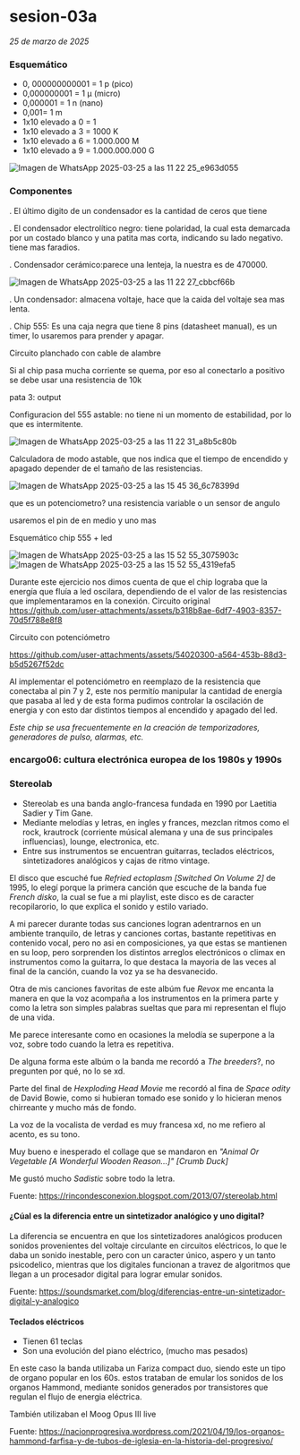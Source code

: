 # sesion-03a
*25 de marzo de 2025*

### Esquemático

- 0, 000000000001 = 1 p (pico)
- 0,000000001 = 1 μ (micro)
- 0,000001 = 1 n (nano)
- 0,001= 1 m
- 1x10 elevado a 0 = 1
- 1x10 elevado a 3 = 1000 K
- 1x10 elevado a 6 = 1.000.000 M
- 1x10 elevado a 9 = 1.000.000.000 G

![Imagen de WhatsApp 2025-03-25 a las 11 22 25_e963d055](https://github.com/user-attachments/assets/f729f5ba-8090-4adf-b151-31c289491d7d)

### Componentes 

. El último digito de un condensador es la cantidad de ceros que tiene 

. El condensador electrolítico negro: tiene polaridad, la cual esta demarcada por un costado blanco y una patita mas corta, indicando su lado negativo. tiene mas faradios.

. Condensador cerámico:parece una lenteja, la nuestra es de 470000.

![Imagen de WhatsApp 2025-03-25 a las 11 22 27_cbbcf66b](https://github.com/user-attachments/assets/fe17c839-1095-4f06-8c38-6dadb02766bf)

. Un condensador: almacena voltaje, hace que la caida del voltaje sea mas lenta.

. Chip 555: Es una caja negra que tiene 8 pins (datasheet manual), es un timer, lo usaremos para prender y apagar.

 Circuito planchado con cable de alambre

 Si al chip pasa mucha corriente se quema, por eso al conectarlo a positivo se debe usar una resistencia de 10k 

 pata 3: output

 Configuracion del 555 astable: no tiene ni un momento de estabilidad, por lo que es intermitente.

![Imagen de WhatsApp 2025-03-25 a las 11 22 31_a8b5c80b](https://github.com/user-attachments/assets/7491d502-fa3a-4db2-9db1-552694c33953)


 Calculadora de modo astable, que nos indica que el tiempo de encendido y apagado depender de el tamaño de las resistencias.

![Imagen de WhatsApp 2025-03-25 a las 15 45 36_6c78399d](https://github.com/user-attachments/assets/dcc6be51-914a-4d16-abe3-dcef4e2d7509)

 que es un potenciometro? una resistencia variable o un sensor de angulo

 usaremos el pin de en medio y uno mas

Esquemático chip 555 + led


![Imagen de WhatsApp 2025-03-25 a las 15 52 55_3075903c](https://github.com/user-attachments/assets/10b28ba2-4a00-4c12-a15e-b192963eefea)
![Imagen de WhatsApp 2025-03-25 a las 15 52 55_4319efa5](https://github.com/user-attachments/assets/d7f66600-db94-48c7-aca9-6b74e001755b)

Durante este ejercicio nos dimos cuenta de que el chip lograba que la energía que fluía a led oscilara, dependiendo de el valor de las resistencias que implementaramos en la conexión.
Circuito original
https://github.com/user-attachments/assets/b318b8ae-6df7-4903-8357-70d5f788e8f8

Circuito con potenciómetro

https://github.com/user-attachments/assets/54020300-a564-453b-88d3-b5d5267f52dc

Al implementar el potenciómetro en reemplazo de la resistencia que conectaba al pin 7 y 2, este nos permitío manipular la cantidad de energía que pasaba al led y de esta forma pudimos controlar la oscilación de energia y con esto dar distintos tiempos al encendido y apagado del led.

*Este chip se usa frecuentemente en la creación de temporizadores, generadores de pulso, alarmas, etc.*

### encargo06: cultura electrónica europea de los 1980s y 1990s

### Stereolab

- Stereolab es una banda anglo-francesa fundada en 1990 por Laetitia Sadier y Tim Gane.
- Mediante melodías y letras, en ingles y frances, mezclan ritmos como el rock, krautrock (corriente músical alemana y una de sus principales influencias), lounge, electronica, etc.
- Entre sus instrumentos se encuentran guitarras, teclados eléctricos, sintetizadores analógicos y cajas de ritmo vintage.

El disco que escuché fue *Refried ectoplasm [Switched On Volume 2]* de 1995, lo elegí porque la primera canción que escuche de la banda fue *French disko*, la cual se fue a mi playlist, este disco es de caracter recopilarorio, lo que explica el sonido y estilo variado.

A mi parecer durante todas sus canciones logran adentrarnos en un ambiente tranquilo, de letras y canciones cortas, bastante repetitivas en contenido vocal, pero no asi en composiciones, ya que estas se mantienen en su loop, pero sorprenden los distintos arreglos electrónicos o climax en instrumentos como la guitarra, lo que destaca la mayoria de las veces al final de la canción, cuando la voz ya se ha desvanecido.

Otra de mis canciones favoritas de este albúm fue *Revox* me encanta la manera en que la voz acompaña a los instrumentos en la primera parte y como la letra son simples palabras sueltas que para mi representan el flujo de una vida.

Me parece interesante como en ocasiones la melodía se superpone a la voz, sobre todo cuando la letra es repetitiva.

De alguna forma este albúm o la banda me recordó a *The breeders*?, no pregunten por qué, no lo se xd.

Parte del final de *Hexploding Head Movie* me recordó al fina de *Space odity* de David Bowie, como si hubieran tomado ese sonido y lo hicieran menos chirreante y mucho más de fondo.

La voz de la vocalista de verdad es muy francesa xd, no me refiero al acento, es su tono.

Muy bueno e inesperado el collage que se mandaron en *"Animal Or Vegetable [A Wonderful Wooden Reason...]" [Crumb Duck]*

Me gustó mucho *Sadistic* sobre todo la letra.

Fuente: <https://rincondesconexion.blogspot.com/2013/07/stereolab.html>

#### ¿Cúal es la diferencia entre un sintetizador analógico y uno digital?

La diferencia se encuentra en que los sintetizadores analógicos producen sonidos provenientes del voltaje circulante en circuitos eléctricos, lo que le daba un sonido inestable, pero con un caracter único, aspero y un tanto psicodelico, mientras que los digitales funcionan a travez de algoritmos que llegan a un procesador digital para lograr emular sonidos. 

Fuente: <https://soundsmarket.com/blog/diferencias-entre-un-sintetizador-digital-y-analogico>

#### Teclados eléctricos

- Tienen 61 teclas
- Son una evolución del piano eléctrico, (mucho mas pesados)

En este caso la banda utilizaba un Fariza compact duo, siendo este un tipo de organo popular en los 60s.
estos trataban de emular los sonidos de los organos Hammond, mediante sonidos generados por transistores que regulan el flujo de energia eléctrica.

También utilizaban el Moog Opus III live

Fuente: <https://nacionprogresiva.wordpress.com/2021/04/19/los-organos-hammond-farfisa-y-de-tubos-de-iglesia-en-la-historia-del-progresivo/>



